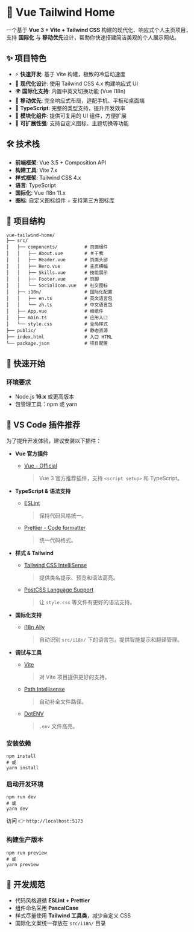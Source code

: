 # 🚀 Vue Tailwind Home

一个基于 **Vue 3 + Vite + Tailwind CSS** 构建的现代化、响应式个人主页项目，支持 **国际化** 与 **移动优先**设计，帮助你快速搭建简洁美观的个人展示网站。

## ✨ 项目特色

- ⚡ **快速开发**: 基于 Vite 构建，极致的冷启动速度
- 🎨 **现代化设计**: 使用 Tailwind CSS 4.x 构建响应式 UI
- 🌍 **国际化支持**: 内置中英文切换功能 (Vue I18n)
- 📱 **移动优先**: 完全响应式布局，适配手机、平板和桌面端
- 🔧 **TypeScript**: 完整的类型支持，提升开发效率
- 🧩 **模块化组件**: 提供可复用的 UI 组件，方便扩展
- 🎯 **可扩展性强**: 支持自定义图标、主题切换等功能

## 🛠️ 技术栈

- **前端框架**: Vue 3.5 + Composition API
- **构建工具**: Vite 7.x
- **样式框架**: Tailwind CSS 4.x
- **语言**: TypeScript
- **国际化**: Vue I18n 11.x
- **图标**: 自定义图标组件 + 支持第三方图标库

## 📂 项目结构

```
vue-tailwind-home/
├── src/
│   ├── components/          # 页面组件
│   │   ├── About.vue        # 关于我
│   │   ├── Header.vue       # 页面头部
│   │   ├── Hero.vue         # 主页横幅
│   │   ├── Skills.vue       # 技能展示
│   │   ├── Footer.vue       # 页脚
│   │   └── SocialIcon.vue   # 社交图标
│   ├── i18n/                # 国际化配置
│   │   ├── en.ts            # 英文语言包
│   │   └── zh.ts            # 中文语言包
│   ├── App.vue              # 根组件
│   ├── main.ts              # 应用入口
│   └── style.css            # 全局样式
├── public/                  # 静态资源
├── index.html               # 入口 HTML
└── package.json             # 项目配置
```

## 🚀 快速开始

### 环境要求

- Node.js **16.x** 或更高版本
- 包管理工具：npm 或 yarn

## 🔌 VS Code 插件推荐

为了提升开发体验，建议安装以下插件：

- **Vue 官方插件**

  - [Vue - Official](https://marketplace.visualstudio.com/items?itemName=Vue.volar)

    > Vue 3 官方推荐插件，支持 `<script setup>` 和 TypeScript。

- **TypeScript & 语法支持**

  - [ESLint](https://marketplace.visualstudio.com/items?itemName=dbaeumer.vscode-eslint)

    > 保持代码风格统一。

  - [Prettier - Code formatter](https://marketplace.visualstudio.com/items?itemName=esbenp.prettier-vscode)

    > 统一代码格式。

- **样式 & Tailwind**

  - [Tailwind CSS IntelliSense](https://marketplace.visualstudio.com/items?itemName=bradlc.vscode-tailwindcss)

    > 提供类名提示、预览和语法高亮。

  - [PostCSS Language Support](https://marketplace.visualstudio.com/items?itemName=csstools.postcss)

    > 让 `style.css` 等文件有更好的语法支持。

- **国际化支持**

  - [i18n Ally](https://marketplace.visualstudio.com/items?itemName=Lokalise.i18n-ally)

    > 自动识别 `src/i18n/` 下的语言包，提供智能提示和翻译管理。

- **调试与工具**

  - [Vite](https://marketplace.visualstudio.com/items?itemName=antfu.vite)

    > 对 Vite 项目提供更好的支持。

  - [Path Intellisense](https://marketplace.visualstudio.com/items?itemName=christian-kohler.path-intellisense)

    > 自动补全文件路径。

  - [DotENV](https://marketplace.visualstudio.com/items?itemName=mikestead.dotenv)

    > `.env` 文件高亮。

### 安装依赖

~~~
npm install
# 或
yarn install
~~~

### 启动开发环境

```
npm run dev
# 或
yarn dev
```

访问 👉 `http://localhost:5173`

### 构建生产版本

```
npm run preview
# 或
yarn preview
```

## 📖 开发规范

- 代码风格遵循 **ESLint + Prettier**
- 组件命名采用 **PascalCase**
- 样式尽量使用 **Tailwind 工具类**，减少自定义 CSS
- 国际化文案统一存放在 `src/i18n/` 目录
